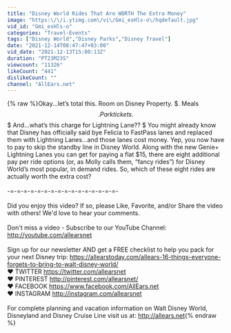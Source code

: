 ```yaml
---
title: "Disney World Rides That Are WORTH The Extra Money"
image: "https:\/\/i.ytimg.com\/vi\/Gmi_esHls-o\/hqdefault.jpg"
vid_id: "Gmi_esHls-o"
categories: "Travel-Events"
tags: ["Disney World","Disney Parks","Disney Travel"]
date: "2021-12-14T08:47:47+03:00"
vid_date: "2021-12-13T15:00:13Z"
duration: "PT23M23S"
viewcount: "11326"
likeCount: "441"
dislikeCount: ""
channel: "AllEars.net"
---
```

{% raw %}Okay...let’s total this. Room on Disney Property. $. Meals $$. Park tickets. $$$ And...what’s this charge for Lightning Lane?? $ You might already know that Disney has officially said bye Felicia to FastPass lanes and replaced them with Lightning Lanes...and those lanes cost money. Yep, you now have to pay to skip the standby line in Disney World. Along with the new Genie+ Lightning Lanes you can get for paying a flat $15, there are eight additional pay per ride options (or, as Molly calls them, “fancy rides”) for Disney World’s most popular, in demand rides. So, which of these eight rides are actually worth the extra cost?<br /><br />-=-=-=-=-=-=-=-=-=-=-=-=-=-=-=-=-<br /><br />Did you enjoy this video?  If so, please Like, Favorite, and/or Share the video with others!  We'd love to hear your comments.<br /><br />Don't miss a video - Subscribe to our YouTube Channel:  <a rel="nofollow" target="blank" href="http://youtube.com/allearsnet">http://youtube.com/allearsnet</a><br /><br />Sign up for our newsletter AND get a FREE checklist to help you pack for your next Disney trip: <a rel="nofollow" target="blank" href="https://allearstoday.com/allears-16-things-everyone-forgets-to-bring-to-walt-disney-world/">https://allearstoday.com/allears-16-things-everyone-forgets-to-bring-to-walt-disney-world/</a> <br />♥ TWITTER    <a rel="nofollow" target="blank" href="https://twitter.com/allearsnet">https://twitter.com/allearsnet</a><br />♥ PINTEREST  <a rel="nofollow" target="blank" href="http://pinterest.com/allearsnet/">http://pinterest.com/allearsnet/</a><br />♥ FACEBOOK  <a rel="nofollow" target="blank" href="https://www.facebook.com/AllEars.net">https://www.facebook.com/AllEars.net</a><br />♥ INSTAGRAM  <a rel="nofollow" target="blank" href="http://instagram.com/allearsnet">http://instagram.com/allearsnet</a> <br /><br />For complete planning and vacation information on Walt Disney World, Disneyland and Disney Cruise Line visit us at:  <a rel="nofollow" target="blank" href="http://allears.net">http://allears.net</a>{% endraw %}
